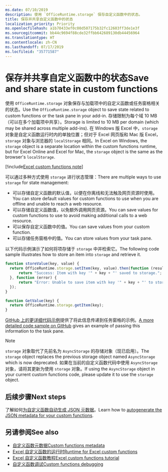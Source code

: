 ```yaml
---
ms.date: 07/10/2019
description: 使用 `OfficeRuntime.storage` 保存自定义函数中的状态。
title: 保存并共享自定义函数中的状态
localization_priority: Priority
ms.openlocfilehash: a1b70433ef0c00d507175b32fc12603ff3de1e3f
ms.sourcegitcommit: bb44c9694f88cde32ffbb642689130db44456964
ms.translationtype: HT
ms.contentlocale: zh-CN
ms.lasthandoff: 07/17/2019
ms.locfileid: "35771587"
---
```

# <a name="save-and-share-state-in-custom-functions"></a><span data-ttu-id="6dcbf-103">保存并共享自定义函数中的状态</span><span class="sxs-lookup"><span data-stu-id="6dcbf-103">Save and share state in custom functions</span></span>

<span data-ttu-id="6dcbf-104">使用 `OfficeRuntime.storage` 对象保存与加载项中的自定义函数或任务窗格相关的状态。</span><span class="sxs-lookup"><span data-stu-id="6dcbf-104">Use the `OfficeRuntime.storage` object to save state related to custom functions or the task pane in your add-in.</span></span> <span data-ttu-id="6dcbf-105">存储限制为每个域 10 MB（可以在多个加载项中共享）。</span><span class="sxs-lookup"><span data-stu-id="6dcbf-105">Storage is limited to 10 MB per domain (which may be shared across multiple add-ins).</span></span> <span data-ttu-id="6dcbf-106">在 Windows 版 Excel 中，`storage` 对象是自定义函数运行时内的单独位置；但对于 Excel 网页版和 Mac 版 Excel，`storage` 对象与浏览器的 `localStorage` 相同。</span><span class="sxs-lookup"><span data-stu-id="6dcbf-106">In Excel on Windows, the `storage` object is a separate location within the custom functions runtime, but for Excel Online and Excel for Mac, the `storage` object is the same as the browser's `localStorage`.</span></span>

[!include[Excel custom functions note](../includes/excel-custom-functions-note.md)]

<span data-ttu-id="6dcbf-107">可以通过多种方式使用 `storage` 进行状态管理：</span><span class="sxs-lookup"><span data-stu-id="6dcbf-107">There are multiple ways to use `storage` for state management:</span></span>

- <span data-ttu-id="6dcbf-108">可以存储自定义函数的默认值，以便在你离线和无法触及网页资源时使用。</span><span class="sxs-lookup"><span data-stu-id="6dcbf-108">You can store default values for custom functions to use when you are offline and unable to reach a web resource.</span></span>
- <span data-ttu-id="6dcbf-109">可以存储自定义函数值，以免额外调用网页资源。</span><span class="sxs-lookup"><span data-stu-id="6dcbf-109">You can save values for custom functions to use to avoid making additional calls to a web resource.</span></span>
- <span data-ttu-id="6dcbf-110">可以保存自定义函数中的值。</span><span class="sxs-lookup"><span data-stu-id="6dcbf-110">You can save values from your custom function.</span></span>
- <span data-ttu-id="6dcbf-111">可以存储任务窗格中的值。</span><span class="sxs-lookup"><span data-stu-id="6dcbf-111">You can store values from your task pane.</span></span>

<span data-ttu-id="6dcbf-112">以下代码示例演示了如何将项存储于 `storage` 中并检索它。</span><span class="sxs-lookup"><span data-stu-id="6dcbf-112">The following code sample illustrates how to store an item into `storage` and retrieve it.</span></span>

```js
function storeValue(key, value) {
  return OfficeRuntime.storage.setItem(key, value).then(function (result) {
      return "Success: Item with key '" + key + "' saved to storage.";
  }, function (error) {
      return "Error: Unable to save item with key '" + key + "' to storage. " + error;
  });
}

function GetValue(key) {
  return OfficeRuntime.storage.getItem(key);
}
```

<span data-ttu-id="6dcbf-113">[GitHub 上的更详细代码示例](https://github.com/OfficeDev/PnP-OfficeAddins/tree/master/Excel-custom-functions/AsyncStorage)提供了将此信息传递到任务窗格的示例。</span><span class="sxs-lookup"><span data-stu-id="6dcbf-113">[A more detailed code sample on GitHub](https://github.com/OfficeDev/PnP-OfficeAddins/tree/master/Excel-custom-functions/AsyncStorage) gives an example of passing this information to the task pane.</span></span>

>[!NOTE]
> <span data-ttu-id="6dcbf-114">`storage` 对象取代了先前名为 `AsyncStorage` 的存储对象（现已启用）。</span><span class="sxs-lookup"><span data-stu-id="6dcbf-114">The `storage` object replaces the previous storage object named `AsyncStorage` which is now deprecated.</span></span> <span data-ttu-id="6dcbf-115">如果在当前的自定义函数代码中使用 `AsyncStorage` 对象，请将其更新为使用 `storage` 对象。</span><span class="sxs-lookup"><span data-stu-id="6dcbf-115">If using the `AsyncStorage` object in your current custom functions code, please update it to use the `storage` object.</span></span>

## <a name="next-steps"></a><span data-ttu-id="6dcbf-116">后续步骤</span><span class="sxs-lookup"><span data-stu-id="6dcbf-116">Next steps</span></span>
<span data-ttu-id="6dcbf-117">了解如何[为自定义函数自动生成 JSON 元数据](custom-functions-json-autogeneration.md)。</span><span class="sxs-lookup"><span data-stu-id="6dcbf-117">Learn how to [autogenerate the JSON metadata for your custom functions](custom-functions-json-autogeneration.md).</span></span> 

## <a name="see-also"></a><span data-ttu-id="6dcbf-118">另请参阅</span><span class="sxs-lookup"><span data-stu-id="6dcbf-118">See also</span></span>

* [<span data-ttu-id="6dcbf-119">自定义函数元数据</span><span class="sxs-lookup"><span data-stu-id="6dcbf-119">Custom functions metadata</span></span>](custom-functions-json.md)
* [<span data-ttu-id="6dcbf-120">Excel 自定义函数的运行时</span><span class="sxs-lookup"><span data-stu-id="6dcbf-120">Runtime for Excel custom functions</span></span>](custom-functions-runtime.md)
* [<span data-ttu-id="6dcbf-121">Excel 自定义函数教程</span><span class="sxs-lookup"><span data-stu-id="6dcbf-121">Excel custom functions tutorial</span></span>](../tutorials/excel-tutorial-create-custom-functions.md)
* [<span data-ttu-id="6dcbf-122">自定义函数调试</span><span class="sxs-lookup"><span data-stu-id="6dcbf-122">Custom functions debugging</span></span>](custom-functions-debugging.md)
